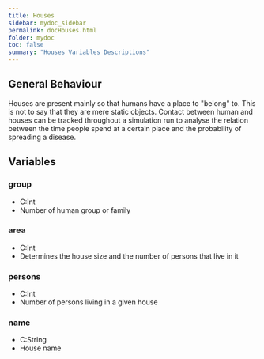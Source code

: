 ```yaml
---
title: Houses
sidebar: mydoc_sidebar
permalink: docHouses.html
folder: mydoc
toc: false
summary: "Houses Variables Descriptions"
---
```


## General Behaviour

Houses are present mainly so that humans have a place to "belong" to. This is not to say that they are mere static objects. Contact between human and houses can be tracked throughout a simulation run to analyse the relation between the time people spend at a certain place and the probability of spreading a disease.

## Variables

### group 
* C:Int
* Number of human group or family

### area 
* C:Int
* Determines the house size and the number of persons that live in it

### persons
* C:Int
* Number of persons living in a given house

### name 
* C:String
* House name